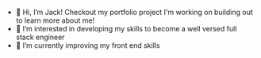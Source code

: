 - 👋 Hi, I’m Jack! Checkout my portfolio project I'm working on building out to learn more about me!
- 👀 I’m interested in developing my skills to become a well versed full stack engineer
- 🌱 I’m currently improving my front end skills
